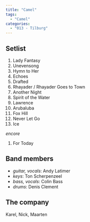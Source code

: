 ```yaml
---
title: "Camel"
tags:
  - "Camel"
categories:
  - "013 - Tilburg"
---
```

Setlist
-------
1. Lady Fantasy
1. Unevensong
1. Hymn to Her
1. Echoes
1. Drafted
1. Rhayader / Rhayader Goes to Town
1. Another Night
1. Spirit of the Water
1. Lawrence
1. Arubaluba
1. Fox Hill
1. Never Let Go
1. Ice

_encore_

1. For Today

Band members
------------
* _guitar, vocals_: Andy Latimer
* _keys_: Ton Scherpenzeel
* _bass, vocals_: Colin Bass
* _drums_: Denis Clement

The company
-----------
Karel, Nick, Maarten
